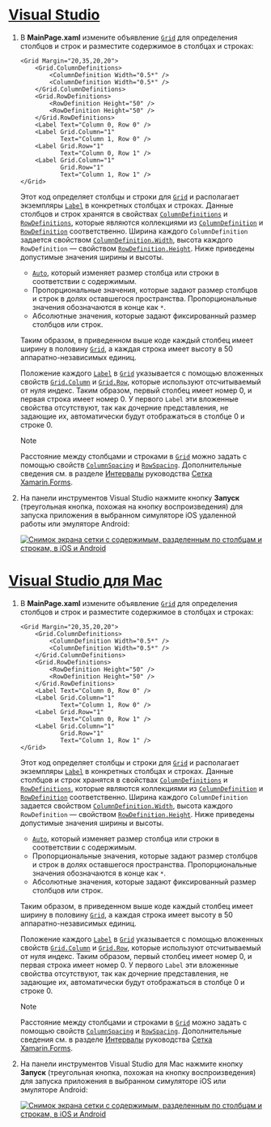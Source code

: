 # <a name="visual-studiotabvswin"></a>[Visual Studio](#tab/vswin)

1. В **MainPage.xaml** измените объявление [`Grid`](xref:Xamarin.Forms.Grid) для определения столбцов и строк и разместите содержимое в столбцах и строках:

    ```xaml
    <Grid Margin="20,35,20,20">
        <Grid.ColumnDefinitions>
            <ColumnDefinition Width="0.5*" />
            <ColumnDefinition Width="0.5*" />
        </Grid.ColumnDefinitions>
        <Grid.RowDefinitions>
            <RowDefinition Height="50" />
            <RowDefinition Height="50" />
        </Grid.RowDefinitions>
        <Label Text="Column 0, Row 0" />
        <Label Grid.Column="1"
               Text="Column 1, Row 0" />
        <Label Grid.Row="1"
               Text="Column 0, Row 1" />
        <Label Grid.Column="1"
               Grid.Row="1"
               Text="Column 1, Row 1" />
    </Grid>
    ```

    Этот код определяет столбцы и строки для [`Grid`](xref:Xamarin.Forms.Grid) и располагает экземпляры [`Label`](xref:Xamarin.Forms.Label) в конкретных столбцах и строках. Данные столбцов и строк хранятся в свойствах [`ColumnDefinitions`](xref:Xamarin.Forms.Grid.ColumnDefinitions) и [`RowDefinitions`](xref:Xamarin.Forms.Grid.RowDefinitions), которые являются коллекциями из [`ColumnDefinition`](xref:Xamarin.Forms.ColumnDefinition) и [`RowDefinition`](xref:Xamarin.Forms.RowDefinition) соответственно. Ширина каждого `ColumnDefinition` задается свойством [`ColumnDefinition.Width`](xref:Xamarin.Forms.ColumnDefinition.Width), высота каждого `RowDefinition` — свойством [`RowDefinition.Height`](xref:Xamarin.Forms.RowDefinition.Height). Ниже приведены допустимые значения ширины и высоты.

    - [`Auto`](xref:Xamarin.Forms.GridUnitType.Auto), который изменяет размер столбца или строки в соответствии с содержимым.
    - Пропорциональные значения, которые задают размер столбцов и строк в долях оставшегося пространства. Пропорциональные значения обозначаются в конце как `*`.
    - Абсолютные значения, которые задают фиксированный размер столбцов или строк.

    Таким образом, в приведенном выше коде каждый столбец имеет ширину в половину [`Grid`](xref:Xamarin.Forms.Grid), а каждая строка имеет высоту в 50 аппаратно-независимых единиц.

    Положение каждого [`Label`](xref:Xamarin.Forms.Label) в [`Grid`](xref:Xamarin.Forms.Grid) указывается с помощью вложенных свойств [`Grid.Column`](xref:Xamarin.Forms.Grid.ColumnProperty) и [`Grid.Row`](xref:Xamarin.Forms.Grid.RowProperty), которые используют отсчитываемый от нуля индекс. Таким образом, первый столбец имеет номер 0, и первая строка имеет номер 0. У первого `Label` эти вложенные свойства отсутствуют, так как дочерние представления, не задающие их, автоматически будут отображаться в столбце 0 и строке 0.

    > [!NOTE]
    > Расстояние между столбцами и строками в [`Grid`](xref:Xamarin.Forms.Grid) можно задать с помощью свойств [`ColumnSpacing`](xref:Xamarin.Forms.Grid.ColumnSpacing) и [`RowSpacing`](xref:Xamarin.Forms.Grid.RowSpacing). Дополнительные сведения см. в разделе [Интервалы](~/xamarin-forms/user-interface/layouts/grid.md#spacing) руководства [Сетка Xamarin.Forms](~/xamarin-forms/user-interface/layouts/grid.md).

1. На панели инструментов Visual Studio нажмите кнопку **Запуск** (треугольная кнопка, похожая на кнопку воспроизведения) для запуска приложения в выбранном симуляторе iOS удаленной работы или эмуляторе Android:

    [![Снимок экрана сетки с содержимым, разделенным по столбцам и строкам, в iOS и Android](../images/columns-rows.png "Сетка с содержимым, разделенным по столбцам и строкам")](../images/columns-rows-large.png#lightbox "Сетка с содержимым, разделенным по столбцам и строкам")

# <a name="visual-studio-for-mactabvsmac"></a>[Visual Studio для Mac](#tab/vsmac)

1. В **MainPage.xaml** измените объявление [`Grid`](xref:Xamarin.Forms.Grid) для определения столбцов и строк и разместите содержимое в столбцах и строках:

    ```xaml
    <Grid Margin="20,35,20,20">
        <Grid.ColumnDefinitions>
            <ColumnDefinition Width="0.5*" />
            <ColumnDefinition Width="0.5*" />
        </Grid.ColumnDefinitions>
        <Grid.RowDefinitions>
            <RowDefinition Height="50" />
            <RowDefinition Height="50" />
        </Grid.RowDefinitions>
        <Label Text="Column 0, Row 0" />
        <Label Grid.Column="1"
               Text="Column 1, Row 0" />
        <Label Grid.Row="1"
               Text="Column 0, Row 1" />
        <Label Grid.Column="1"
               Grid.Row="1"
               Text="Column 1, Row 1" />
    </Grid>
    ```

    Этот код определяет столбцы и строки для [`Grid`](xref:Xamarin.Forms.Grid) и располагает экземпляры [`Label`](xref:Xamarin.Forms.Label) в конкретных столбцах и строках. Данные столбцов и строк хранятся в свойствах [`ColumnDefinitions`](xref:Xamarin.Forms.Grid.ColumnDefinitions) и [`RowDefinitions`](xref:Xamarin.Forms.Grid.RowDefinitions), которые являются коллекциями из [`ColumnDefinition`](xref:Xamarin.Forms.ColumnDefinition) и [`RowDefinition`](xref:Xamarin.Forms.RowDefinition) соответственно. Ширина каждого `ColumnDefinition` задается свойством [`ColumnDefinition.Width`](xref:Xamarin.Forms.ColumnDefinition.Width), высота каждого `RowDefinition` — свойством [`RowDefinition.Height`](xref:Xamarin.Forms.RowDefinition.Height). Ниже приведены допустимые значения ширины и высоты.

    - [`Auto`](xref:Xamarin.Forms.GridUnitType.Auto), который изменяет размер столбца или строки в соответствии с содержимым.
    - Пропорциональные значения, которые задают размер столбцов и строк в долях оставшегося пространства. Пропорциональные значения обозначаются в конце как `*`.
    - Абсолютные значения, которые задают фиксированный размер столбцов или строк.

    Таким образом, в приведенном выше коде каждый столбец имеет ширину в половину [`Grid`](xref:Xamarin.Forms.Grid), а каждая строка имеет высоту в 50 аппаратно-независимых единиц.

    Положение каждого [`Label`](xref:Xamarin.Forms.Label) в [`Grid`](xref:Xamarin.Forms.Grid) указывается с помощью вложенных свойств [`Grid.Column`](xref:Xamarin.Forms.Grid.ColumnProperty) и [`Grid.Row`](xref:Xamarin.Forms.Grid.RowProperty), которые используют отсчитываемый от нуля индекс. Таким образом, первый столбец имеет номер 0, и первая строка имеет номер 0. У первого `Label` эти вложенные свойства отсутствуют, так как дочерние представления, не задающие их, автоматически будут отображаться в столбце 0 и строке 0.

    > [!NOTE]
    > Расстояние между столбцами и строками в [`Grid`](xref:Xamarin.Forms.Grid) можно задать с помощью свойств [`ColumnSpacing`](xref:Xamarin.Forms.Grid.ColumnSpacing) и [`RowSpacing`](xref:Xamarin.Forms.Grid.RowSpacing). Дополнительные сведения см. в разделе [Интервалы](~/xamarin-forms/user-interface/layouts/grid.md#spacing) руководства [Сетка Xamarin.Forms](~/xamarin-forms/user-interface/layouts/grid.md).

1. На панели инструментов Visual Studio для Mac нажмите кнопку **Запуск** (треугольная кнопка, похожая на кнопку воспроизведения) для запуска приложения в выбранном симуляторе iOS или эмуляторе Android:

    [![Снимок экрана сетки с содержимым, разделенным по столбцам и строкам, в iOS и Android](../images/columns-rows.png "Сетка с содержимым, разделенным по столбцам и строкам")](../images/columns-rows-large.png#lightbox "Сетка с содержимым, разделенным по столбцам и строкам")
